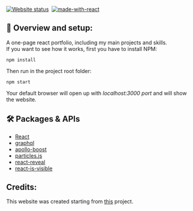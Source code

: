 [![Website status](https://img.shields.io/website-up-down-green-red/https/AndreaGhiglione.github.io.svg?label=Website%20status)](https://AndreaGhiglione.github.io)&nbsp;
[![made-with-react](https://img.shields.io/badge/Made%20with-React-blue.svg)](http://commonmark.org)

## 💬 Overview and setup:

A one-page react portfolio, including my main projects and skills. 
<br>
If you want to see how it works, first you have to install NPM:
```
npm install
```
Then run in the project root folder:
<br>
```
npm start
```
Your default browser will open up with <i>localhost:3000 port</i> and will show the website.

## 🛠️ Packages & APIs

- [React](https://reactjs.org/)
- [graphql](https://graphql.org/) 
- [apollo-boost](https://www.apollographql.com/docs/react/get-started/)
- [particles.js](https://github.com/VincentGarreau/particles.js/)
- [react-reveal](https://github.com/rnosov/react-reveal)
- [react-is-visible](https://github.com/lessp/react-is-visible)

## Credits:

This website was created starting from [this](https://github.com/jigalin/portfolio-landing-page) project.


